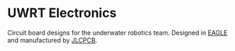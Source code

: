 # UWRT Electronics
Circuit board designs for the underwater robotics team. Designed in [EAGLE](https://www.autodesk.com/products/eagle/overview) and manufactured by [JLCPCB](https://jlcpcb.com/).
